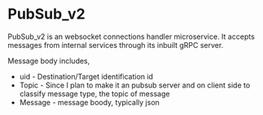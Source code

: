 # PubSub_v2
PubSub_v2 is an websocket connections handler microservice. It accepts messages from internal services through its inbuilt gRPC server. 

Message body includes, 
* uid - Destination/Target identification id
* Topic - Since I plan to make it an pubsub server and on client side to classify message type, the topic of message
* Message - message boody, typically json

